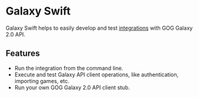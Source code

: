 # Galaxy Swift
Galaxy Swift helps to easily develop and test [integrations](https://github.com/gogcom/galaxy-integrations-python-api) with GOG Galaxy 2.0 API.

## Features
* Run the integration from the command line.
* Execute and test Galaxy API client operations, like authentication,
  importing games, etc.
* Run your own GOG Galaxy 2.0 API client stub.
